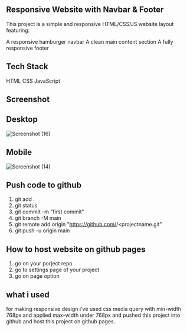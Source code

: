 ## Responsive Website with Navbar & Footer
This project is a simple and responsive HTML/CSS/JS website layout featuring:

A responsive hamburger navbar A clean main content section A fully responsive footer

## Tech Stack
HTML
CSS
JavaScript

## Screenshot
## Desktop
![Screenshot (16)](https://github.com/user-attachments/assets/d718e158-cf1e-4784-9a1a-6bf129f6546a)


## Mobile
![Screenshot (14)](https://github.com/user-attachments/assets/e688fa59-b8b7-4292-a845-5e3f0ecaafa7)


## Push code to github
1. git add .
2. git status
3. git commit -m "first commit"
4. git branch -M main
5. git remote add origin "https://github.com/<yourusername>/<projectname.git"
6. git push -u origin main

## How to host website on github pages

1. go on your porject repo
2. go to settings page of your project
3. go on page option

## what i used
for making responsive design i've used css media query with min-width 768px and applied max-width under 768px and pushed this project into github and host this project on github pages.
